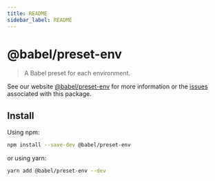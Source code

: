 ```yaml
---
title: README
sidebar_label: README
---
```

# @babel/preset-env

> A Babel preset for each environment.

See our website [@babel/preset-env](https://babeljs.io/docs/babel-preset-env) for more information or the [issues](https://github.com/babel/babel/issues?utf8=%E2%9C%93&q=is%3Aissue+label%3A%22pkg%3A%20preset-env%22+is%3Aopen) associated with this package.

## Install

Using npm:

```sh
npm install --save-dev @babel/preset-env
```

or using yarn:

```sh
yarn add @babel/preset-env --dev
```

